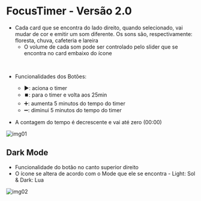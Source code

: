 # FocusTimer - Versão 2.0

- Cada card que se encontra do lado direito, quando selecionado, vai mudar de cor e emitir um som diferente. Os sons são, respectivamente: floresta, chuva, cafeteria e lareira
    - O volume de cada som pode ser controlado pelo slider que se encontra no card embaixo do ícone

<br/>

- Funcionalidades dos Botões:
    - ▶️: aciona o timer
    - ⏹️: para o timer e volta aos 25min
    - ➕: aumenta 5 minutos do tempo do timer
    - ➖: diminui 5 minutos do tempo do timer

- A contagem do tempo é decrescente e vai até zero (00:00)

![img01](https://user-images.githubusercontent.com/108941318/204603048-d5ca16a0-2280-441d-946a-6af93b7bf0ce.png)

## Dark Mode

- Funcionalidade do botão no canto superior direito
- O ícone se altera de acordo com o Mode que ele se encontra - Light: Sol & Dark: Lua

![img02](https://user-images.githubusercontent.com/108941318/204605400-4872d762-c737-43af-88e9-08ab31150646.png)
